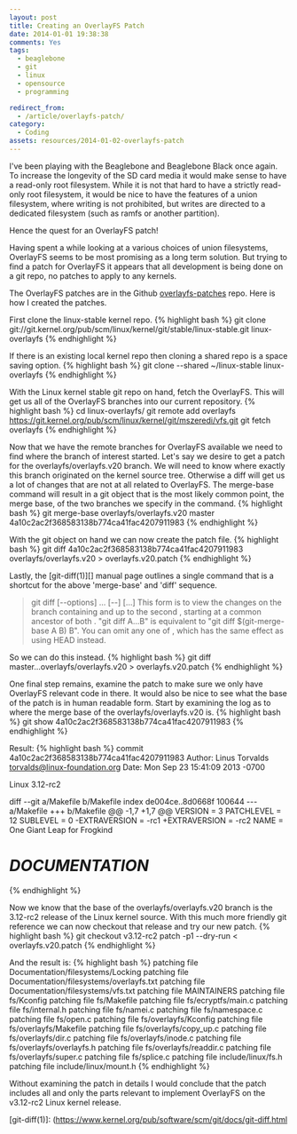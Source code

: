 ```yaml
---
layout: post
title: Creating an OverlayFS Patch
date: 2014-01-01 19:38:38
comments: Yes
tags:
  - beaglebone
  - git
  - linux
  - opensource
  - programming

redirect_from:
  - /article/overlayfs-patch/
category:
  - Coding
assets: resources/2014-01-02-overlayfs-patch
---
```


I've been playing with the Beaglebone and Beaglebone Black once again. To increase the longevity of the SD card media it would make sense to have a read-only root filesystem. While it is not that hard to have a strictly read-only root filesystem, it would be nice to have the features of a union filesystem, where writing is not prohibited, but writes are directed to a dedicated filesystem (such as ramfs or another partition).

Hence the quest for an OverlayFS patch!

Having spent a while looking at a various choices of union filesystems, OverlayFS seems to be most promising as a long term solution. But trying to find a patch for OverlayFS it appears that all development is being done on a git repo, no patches to apply to any kernels.

The OverlayFS patches are in the Github [overlayfs-patches][] repo. Here is how I created the patches.

First clone the linux-stable kernel repo.
{% highlight bash %}
git clone git://git.kernel.org/pub/scm/linux/kernel/git/stable/linux-stable.git linux-overlayfs
{% endhighlight %}

If there is an existing local kernel repo then cloning a shared repo is a space saving option.
{% highlight bash %}
git clone --shared ~/linux-stable linux-overlayfs
{% endhighlight %}

With the Linux kernel stable git repo on hand, fetch the OverlayFS. This will get us all of the OverlayFS branches into our current repository.
{% highlight bash %}
cd linux-overlayfs/
git remote add overlayfs https://git.kernel.org/pub/scm/linux/kernel/git/mszeredi/vfs.git
git fetch overlayfs
{% endhighlight %}

Now that we have the remote branches for OverlayFS available we need to find where the branch of interest started. Let's say we desire to get a patch for the overlayfs/overlayfs.v20 branch. We will need to know where exactly this branch originated on the kernel source tree. Otherwise a diff will get us a lot of changes that are not at all related to OverlayFS. The merge-base command will result in a git object that is the most likely common point, the merge base, of the two branches we specify in the command.
{% highlight bash %}
git merge-base overlayfs/overlayfs.v20 master
4a10c2ac2f368583138b774ca41fac4207911983
{% endhighlight %}

With the git object on hand we can now create the patch file.
{% highlight bash %}
git diff 4a10c2ac2f368583138b774ca41fac4207911983 overlayfs/overlayfs.v20 > overlayfs.v20.patch
{% endhighlight %}

Lastly, the [git-diff(1)][] manual page outlines a single command that is a shortcut for the above 'merge-base' and 'diff' sequence.

> git diff [--options] ... [--] […]
> This form is to view the changes on the branch containing and up to the second , starting at a common ancestor of both . "git diff A...B" is equivalent to "git diff $(git-merge-base A B) B". You can omit any one of , which has the same effect as using HEAD instead.

So we can do this instead.
{% highlight bash %}
git diff master...overlayfs/overlayfs.v20 > overlayfs.v20.patch
{% endhighlight %}

One final step remains, examine the patch to make sure we only have OverlayFS relevant code in there. It would also be nice to see what the base of the patch is in human readable form. Start by examining the log as to where the merge base of the overlayfs/overlayfs.v20 is.
{% highlight bash %}
git show 4a10c2ac2f368583138b774ca41fac4207911983
{% endhighlight %}

Result:
{% highlight bash %}
commit 4a10c2ac2f368583138b774ca41fac4207911983
Author: Linus Torvalds <torvalds@linux-foundation.org>
Date:   Mon Sep 23 15:41:09 2013 -0700

Linux 3.12-rc2

diff --git a/Makefile b/Makefile
index de004ce..8d0668f 100644
--- a/Makefile
+++ b/Makefile
@@ -1,7 +1,7 @@
VERSION = 3
PATCHLEVEL = 12
SUBLEVEL = 0
-EXTRAVERSION = -rc1
+EXTRAVERSION = -rc2
NAME = One Giant Leap for Frogkind

# *DOCUMENTATION*
{% endhighlight %}

Now we know that the base of the overlayfs/overlayfs.v20 branch is the 3.12-rc2 release of the Linux kernel source. With this much more friendly git reference we can now checkout that release and try our new patch.
{% highlight bash %}
git checkout v3.12-rc2
patch -p1 --dry-run < overlayfs.v20.patch
{% endhighlight %}

And the result is:
{% highlight bash %}
patching file Documentation/filesystems/Locking
patching file Documentation/filesystems/overlayfs.txt
patching file Documentation/filesystems/vfs.txt
patching file MAINTAINERS
patching file fs/Kconfig
patching file fs/Makefile
patching file fs/ecryptfs/main.c
patching file fs/internal.h
patching file fs/namei.c
patching file fs/namespace.c
patching file fs/open.c
patching file fs/overlayfs/Kconfig
patching file fs/overlayfs/Makefile
patching file fs/overlayfs/copy_up.c
patching file fs/overlayfs/dir.c
patching file fs/overlayfs/inode.c
patching file fs/overlayfs/overlayfs.h
patching file fs/overlayfs/readdir.c
patching file fs/overlayfs/super.c
patching file fs/splice.c
patching file include/linux/fs.h
patching file include/linux/mount.h
{% endhighlight %}

Without examining the patch in details I would conclude that the patch includes all and only the parts relevant to implement OverlayFS on the v3.12-rc2 Linux kernel release.

[overlayfs-patches]: https://github.com/adilinden/overlayfs-patches
[git-diff(1)]: (https://www.kernel.org/pub/software/scm/git/docs/git-diff.html
